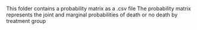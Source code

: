 This folder contains a probability matrix as a .csv file
The probability matrix represents the joint and marginal probabilities of death or no death by treatment group
